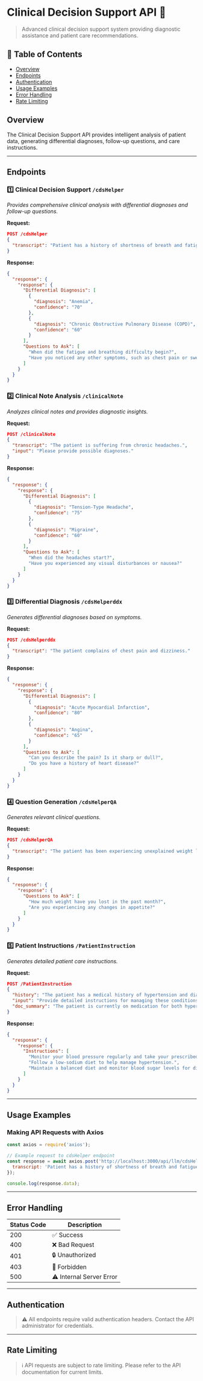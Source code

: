 <!-- # Clinical Decision Support API Documentation

## Endpoints Overview

### 1. Clinical Decision Support (`/cdsHelper`)
Provides comprehensive clinical analysis with differential diagnoses and follow-up questions.

#### Request
```json
POST /cdsHelper
{
  "transcript": "Patient has a history of shortness of breath and fatigue."
}
```

#### Response
```json
{
  "response": {
    "response": {
      "Differential Diagnosis": [
        {
          "diagnosis": "Anemia",
          "confidence": "70"
        },
        {
          "diagnosis": "Chronic Obstructive Pulmonary Disease (COPD)",
          "confidence": "60"
        }
      ],
      "Questions to Ask": [
        "When did the fatigue and breathing difficulty begin?",
        "Have you noticed any other symptoms, such as chest pain or swelling in your legs?"
      ]
    }
  }
}
```

### 2. Clinical Note Analysis (`/clinicalNote`)
Analyzes clinical notes and provides diagnostic insights.

#### Request
```json
POST /clinicalNote
{
  "transcript": "The patient is suffering from chronic headaches.",
  "input": "Please provide possible diagnoses."
}
```

#### Response
```json
{
  "response": {
    "response": {
      "Differential Diagnosis": [
        {
          "diagnosis": "Tension-Type Headache",
          "confidence": "75"
        },
        {
          "diagnosis": "Migraine",
          "confidence": "60"
        }
      ],
      "Questions to Ask": [
        "When did the headaches start?",
        "Have you experienced any visual disturbances or nausea?"
      ]
    }
  }
}
```

### 3. Differential Diagnosis (`/cdsHelperddx`)
Generates differential diagnoses based on symptoms.

#### Request
```json
POST /cdsHelperddx
{
  "transcript": "The patient complains of chest pain and dizziness."
}
```

#### Response
```json
{
  "response": {
    "response": {
      "Differential Diagnosis": [
        {
          "diagnosis": "Acute Myocardial Infarction",
          "confidence": "80"
        },
        {
          "diagnosis": "Angina",
          "confidence": "65"
        }
      ],
      "Questions to Ask": [
        "Can you describe the pain? Is it sharp or dull?",
        "Do you have a history of heart disease?"
      ]
    }
  }
}
```

### 4. Question Generation (`/cdsHelperQA`)
Generates relevant clinical questions.

#### Request
```json
POST /cdsHelperQA
{
  "transcript": "The patient has been experiencing unexplained weight loss."
}
```

#### Response
```json
{
  "response": {
    "response": {
      "Questions to Ask": [
        "How much weight have you lost in the past month?",
        "Are you experiencing any changes in appetite?"
      ]
    }
  }
}
```

### 5. Patient Instructions (`/PatientInstruction`)
Generates detailed patient care instructions.

#### Request
```json
POST /PatientInstruction
{
  "history": "The patient has a medical history of hypertension and diabetes.",
  "input": "Provide detailed instructions for managing these conditions.",
  "doc_summary": "The patient is currently on medication for both hypertension and diabetes."
}
```

#### Response
```json
{
  "response": {
    "response": {
      "Instructions": [
        "Monitor your blood pressure regularly and take your prescribed medication.",
        "Follow a low-sodium diet to help manage hypertension.",
        "Maintain a balanced diet and monitor blood sugar levels for diabetes management."
      ]
    }
  }
}
```

## Making API Requests

### Using JavaScript (Axios)

```javascript
const axios = require('axios');

// Example request to cdsHelper endpoint
const response1 = await axios.post('http://localhost:3000/api/llm/cdsHelper', {
  transcript: 'Patient has a history of shortness of breath and fatigue.'
});

// Example request to clinicalNote endpoint
const response2 = await axios.post('http://localhost:3000/api/llm/clinicalNote', {
  transcript: 'The patient is suffering from chronic headaches.',
  input: 'Please provide possible diagnoses.'
});

// Example request to cdsHelperddx endpoint
const response3 = await axios.post('http://localhost:3000/api/llm/cdsHelperddx', {
  transcript: 'The patient complains of chest pain and dizziness.'
});

// Example request to cdsHelperQA endpoint
const response4 = await axios.post('http://localhost:3000/api/llm/cdsHelperQA', {
  transcript: 'The patient has been experiencing unexplained weight loss.'
});

// Example request to PatientInstruction endpoint
const response5 = await axios.post('http://localhost:3000/api/llm/PatientInstruction', {
  history: 'The patient has a medical history of hypertension and diabetes.',
  input: 'Provide detailed instructions for managing these conditions.',
  doc_summary: 'The patient is currently on medication for both hypertension and diabetes.'
});

console.log(response1.data);
console.log(response2.data);
console.log(response3.data);
console.log(response4.data);
console.log(response5.data);

```

## Error Handling

The API uses standard HTTP response codes:
- 200: Success
- 400: Bad Request
- 401: Unauthorized
- 403: Forbidden
- 500: Internal Server Error

## Authentication

All endpoints require valid authentication headers. Contact the API administrator for credentials.

## Rate Limiting

API requests are subject to rate limiting. Please refer to the API documentation for current limits. -->
# Clinical Decision Support API 🏥
> Advanced clinical decision support system providing diagnostic assistance and patient care recommendations.

## 📑 Table of Contents
- [Overview](#overview)
- [Endpoints](#endpoints)
- [Authentication](#authentication)
- [Usage Examples](#usage-examples)
- [Error Handling](#error-handling)
- [Rate Limiting](#rate-limiting)

## Overview
The Clinical Decision Support API provides intelligent analysis of patient data, generating differential diagnoses, follow-up questions, and care instructions.

---

## Endpoints

### 1️⃣ Clinical Decision Support `/cdsHelper`
*Provides comprehensive clinical analysis with differential diagnoses and follow-up questions.*

**Request:**
```json
POST /cdsHelper
{
  "transcript": "Patient has a history of shortness of breath and fatigue."
}
```

**Response:**
```json
{
  "response": {
    "response": {
      "Differential Diagnosis": [
        {
          "diagnosis": "Anemia",
          "confidence": "70"
        },
        {
          "diagnosis": "Chronic Obstructive Pulmonary Disease (COPD)",
          "confidence": "60"
        }
      ],
      "Questions to Ask": [
        "When did the fatigue and breathing difficulty begin?",
        "Have you noticed any other symptoms, such as chest pain or swelling in your legs?"
      ]
    }
  }
}
```

### 2️⃣ Clinical Note Analysis `/clinicalNote`
*Analyzes clinical notes and provides diagnostic insights.*

**Request:**
```json
POST /clinicalNote
{
  "transcript": "The patient is suffering from chronic headaches.",
  "input": "Please provide possible diagnoses."
}
```

**Response:**
```json
{
  "response": {
    "response": {
      "Differential Diagnosis": [
        {
          "diagnosis": "Tension-Type Headache",
          "confidence": "75"
        },
        {
          "diagnosis": "Migraine",
          "confidence": "60"
        }
      ],
      "Questions to Ask": [
        "When did the headaches start?",
        "Have you experienced any visual disturbances or nausea?"
      ]
    }
  }
}
```

### 3️⃣ Differential Diagnosis `/cdsHelperddx`
*Generates differential diagnoses based on symptoms.*

**Request:**
```json
POST /cdsHelperddx
{
  "transcript": "The patient complains of chest pain and dizziness."
}
```

**Response:**
```json
{
  "response": {
    "response": {
      "Differential Diagnosis": [
        {
          "diagnosis": "Acute Myocardial Infarction",
          "confidence": "80"
        },
        {
          "diagnosis": "Angina",
          "confidence": "65"
        }
      ],
      "Questions to Ask": [
        "Can you describe the pain? Is it sharp or dull?",
        "Do you have a history of heart disease?"
      ]
    }
  }
}
```

### 4️⃣ Question Generation `/cdsHelperQA`
*Generates relevant clinical questions.*

**Request:**
```json
POST /cdsHelperQA
{
  "transcript": "The patient has been experiencing unexplained weight loss."
}
```

**Response:**
```json
{
  "response": {
    "response": {
      "Questions to Ask": [
        "How much weight have you lost in the past month?",
        "Are you experiencing any changes in appetite?"
      ]
    }
  }
}
```

### 5️⃣ Patient Instructions `/PatientInstruction`
*Generates detailed patient care instructions.*

**Request:**
```json
POST /PatientInstruction
{
  "history": "The patient has a medical history of hypertension and diabetes.",
  "input": "Provide detailed instructions for managing these conditions.",
  "doc_summary": "The patient is currently on medication for both hypertension and diabetes."
}
```

**Response:**
```json
{
  "response": {
    "response": {
      "Instructions": [
        "Monitor your blood pressure regularly and take your prescribed medication.",
        "Follow a low-sodium diet to help manage hypertension.",
        "Maintain a balanced diet and monitor blood sugar levels for diabetes management."
      ]
    }
  }
}
```

---

## Usage Examples

### Making API Requests with Axios

```javascript
const axios = require('axios');

// Example request to cdsHelper endpoint
const response = await axios.post('http://localhost:3000/api/llm/cdsHelper', {
  transcript: 'Patient has a history of shortness of breath and fatigue.'
});

console.log(response.data);
```

---

## Error Handling

| Status Code | Description |
|------------|-------------|
| 200 | ✅ Success |
| 400 | ❌ Bad Request |
| 401 | 🔒 Unauthorized |
| 403 | 🚫 Forbidden |
| 500 | ⚠️ Internal Server Error |

---

## Authentication
> ⚠️ All endpoints require valid authentication headers. Contact the API administrator for credentials.

---

## Rate Limiting
> ℹ️ API requests are subject to rate limiting. Please refer to the API documentation for current limits.